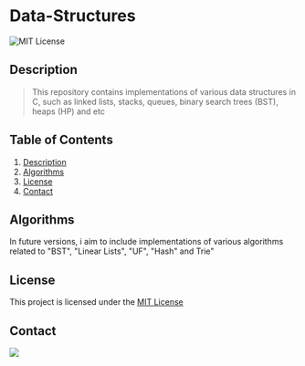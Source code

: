 # Data-Structures
![MIT License](https://img.shields.io/badge/license-MIT-blue.svg)
## Description
> This repository contains implementations of various data structures in C, such as linked lists, stacks, queues, binary search trees (BST), heaps (HP) and etc
## Table of Contents
1. [Description](#description)
2. [Algorithms](#algorithms)
3. [License](#license)
4. [Contact](#Contact)
## Algorithms
In future versions, i aim to include implementations of various algorithms related to "BST", "Linear Lists", "UF", "Hash" and Trie"
## License
This project is licensed under the [MIT License](LICENSE)
## Contact
<div>
<a href="https://www.instagram.com/gustavo_tbreda/" target="_blank"><img loading="lazy" src="https://img.shields.io/badge/-Instagram-%23E4405F?style=for-the-badge&logo=instagram&logoColor=white" target="_blank"></a>
</div>
